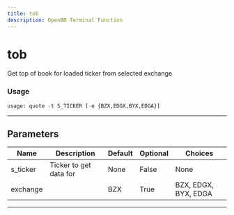 ```yaml
---
title: tob
description: OpenBB Terminal Function
---
```


# tob

Get top of book for loaded ticker from selected exchange
### Usage 
```python
usage: quote -t S_TICKER [-e {BZX,EDGX,BYX,EDGA}]
```
---
## Parameters
| Name | Description | Default | Optional | Choices |
| ---- | ----------- | ------- | -------- | ------- |
| s_ticker | Ticker to get data for | None | False | None |
| exchange |  | BZX | True | BZX, EDGX, BYX, EDGA |
---
